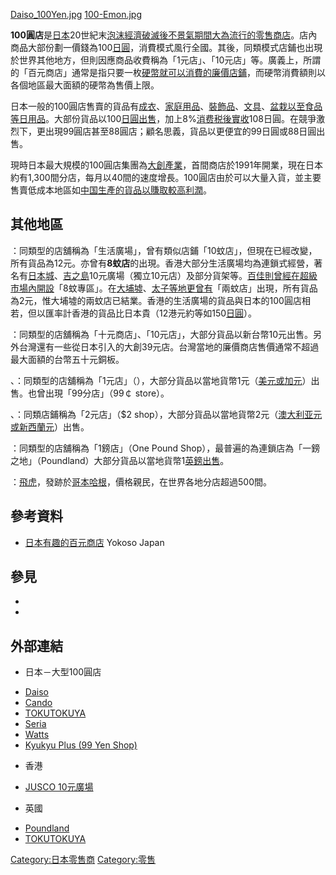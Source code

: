 [Daiso_100Yen.jpg](https://zh.wikipedia.org/wiki/File:Daiso_100Yen.jpg "fig:Daiso_100Yen.jpg")
[100-Emon.jpg](https://zh.wikipedia.org/wiki/File:100-Emon.jpg "fig:100-Emon.jpg")

**100圓店**是[日本](../Page/日本.md "wikilink")20世紀末[泡沫經濟破滅後不景氣期間大為流行的](https://zh.wikipedia.org/wiki/日本泡沫經濟 "wikilink")[零售商店](https://zh.wikipedia.org/wiki/零售商店 "wikilink")。店內商品大部份劃一價錢為100[日圓](../Page/日圓.md "wikilink")，消費模式風行全國。其後，同類模式店鋪也出現於世界其他地方，但則因應商品收費稱為「1元店」、「10元店」等。廣義上，所謂的「百元商店」通常是指只要一枚[硬幣就可以消費的廉價店鋪](../Page/硬幣.md "wikilink")，而硬幣消費額則以各個地區最大面額的硬幣為售價上限。

日本一般的100圓店售賣的貨品有[成衣](https://zh.wikipedia.org/wiki/成衣 "wikilink")、[家庭用品](https://zh.wikipedia.org/wiki/家庭用品 "wikilink")、[裝飾品](https://zh.wikipedia.org/wiki/裝飾品 "wikilink")、[文具](../Page/文具.md "wikilink")、[盆栽以至](../Page/盆景.md "wikilink")[食品等日用品](https://zh.wikipedia.org/wiki/食品 "wikilink")。大部份貨品以100[日圓出售](../Page/日圓.md "wikilink")，加上8%[消费税後實收](../Page/消费税.md "wikilink")108日圓。在競爭激烈下，更出現99圓店甚至88圓店；顧名思義，貨品以更便宜的99日圓或88日圓出售。

現時日本最大規模的100圓店集團為[大創產業](../Page/大創百貨.md "wikilink")，首間商店於1991年開業，現在日本約有1,300間分店，每月以40間的速度增長。100圓店由於可以大量入貨，並主要售賣低成本地區如[中国生產的貨品以賺取較高](https://zh.wikipedia.org/wiki/中国 "wikilink")[利潤](https://zh.wikipedia.org/wiki/利潤 "wikilink")。

## 其他地區

：同類型的店舖稱為「生活廣場」，曾有類似店鋪「10蚊店」，但現在已經改變，所有貨品為12元。亦曾有**8蚊店**的出現。香港大部分生活廣場均為連鎖式經營，著名有[日本城](https://zh.wikipedia.org/wiki/日本城 "wikilink")、[吉之島](https://zh.wikipedia.org/wiki/吉之島 "wikilink")10元廣場（獨立10元店）及部分貨架等。[百佳則曾經在](https://zh.wikipedia.org/wiki/百佳 "wikilink")[超級市場內開設](../Page/超級市場.md "wikilink")「8蚊專區」。在[大埔墟](../Page/大埔墟.md "wikilink")、[太子等地更曾有](../Page/太子_\(香港\).md "wikilink")「兩蚊店」出現，所有貨品為2元，惟大埔墟的兩蚊店已結業。香港的生活廣場的貨品與日本的100圓店相若，但以匯率計香港的貨品比日本貴（12港元約等如150[日圓](../Page/日圓.md "wikilink")）。

：同類型的店舖稱為「十元商店」、「10元店」，大部分貨品以新台幣10元出售。另外台灣還有一些從日本引入的大創39元店。台灣當地的廉價商店售價通常不超過最大面額的台幣五十元銅板。

、：同類型的店舖稱為「1元店」（），大部分貨品以當地貨幣1元（[美元或](../Page/美元.md "wikilink")[加元](https://zh.wikipedia.org/wiki/加拿大元 "wikilink")）出售。也曾出現「99分店」（99￠
store）。

、：同類店鋪稱為「2元店」（$2
shop），大部分貨品以當地貨幣2元（[澳大利亚元或](../Page/澳大利亚元.md "wikilink")[新西蘭元](https://zh.wikipedia.org/wiki/新西蘭元 "wikilink")）出售。

：同類型的店舖稱為「1鎊店」（One Pound
Shop），最普遍的為連鎖店為「一鎊之地」（Poundland）大部分貨品以當地貨幣1[英鎊出售](https://zh.wikipedia.org/wiki/英鎊 "wikilink")。

：[飛虎](../Page/飛虎_\(雜貨\).md "wikilink")，發跡於[哥本哈根](https://zh.wikipedia.org/wiki/哥本哈根 "wikilink")，價格親民，在世界各地分店超過500間。

## 參考資料

  - [日本有趣的百元商店](https://web.archive.org/web/20060828190200/http://www.visit-japan.jp/supporter/02_06.html)
    Yokoso Japan

## 參見

  -
  -
## 外部連結

  - 日本－大型100圓店

<!-- end list -->

  - [Daiso](http://www.daiso-sangyo.co.jp/)
  - [Cando](http://www.cando-web.co.jp/)
  - [TOKUTOKUYA](http://www.tokutokuya.com/)
  - [Seria](http://www.seria-group.com/)
  - [Watts](http://www.watts-jp.com/)
  - [Kyukyu Plus (99 Yen Shop)](http://www.shop99.co.jp/)

<!-- end list -->

  - 香港

<!-- end list -->

  - [JUSCO 10元廣場](http://www.jusco.com.hk/chi/10_plaza/)

<!-- end list -->

  - 英國

<!-- end list -->

  - [Poundland](http://www.poundland.com/)
  - [TOKUTOKUYA](https://web.archive.org/web/20110523035634/http://www.tokutokuya.com/en/index.html)

[Category:日本零售商](https://zh.wikipedia.org/wiki/Category:日本零售商 "wikilink")
[Category:零售](https://zh.wikipedia.org/wiki/Category:零售 "wikilink")